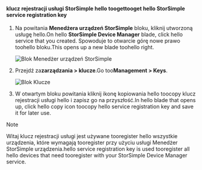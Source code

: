 <!--author=alkohli last changed: 06/22/17-->

#### <a name="tooget-hello-storsimple-service-registration-key"></a><span data-ttu-id="b6ab8-101">klucz rejestracji usługi StorSimple hello tooget</span><span class="sxs-lookup"><span data-stu-id="b6ab8-101">tooget hello StorSimple service registration key</span></span>

1. <span data-ttu-id="b6ab8-102">Na powitania **Menedżera urządzeń StorSimple** bloku, kliknij utworzoną usługę hello.</span><span class="sxs-lookup"><span data-stu-id="b6ab8-102">On hello **StorSimple Device Manager** blade, click hello service that you created.</span></span> <span data-ttu-id="b6ab8-103">Spowoduje to otwarcie górę nowe prawo toohello bloku.</span><span class="sxs-lookup"><span data-stu-id="b6ab8-103">This opens up a new blade toohello right.</span></span>
   
     ![Blok Menedżer urządzeń StorSimple](./media/storsimple-8000-get-service-registration-key/createssdevman5.png)

2.  <span data-ttu-id="b6ab8-105">Przejdź za**zarządzania > klucze**.</span><span class="sxs-lookup"><span data-stu-id="b6ab8-105">Go too**Management > Keys**.</span></span>
   
     ![Blok Klucze](./media/storsimple-8000-get-service-registration-key/getregkey2.png)

3.  <span data-ttu-id="b6ab8-107">W otwartym bloku powitania kliknij ikonę kopiowania hello toocopy klucz rejestracji usługi hello i zapisz go na przyszłość.</span><span class="sxs-lookup"><span data-stu-id="b6ab8-107">In hello blade that opens up, click hello copy icon toocopy hello service registration key and save it for later use.</span></span>

> [!NOTE]
> <span data-ttu-id="b6ab8-108">Witaj klucz rejestracji usługi jest używane tooregister hello wszystkie urządzenia, które wymagają tooregister przy użyciu usługi Menedżer StorSimple urządzenia.</span><span class="sxs-lookup"><span data-stu-id="b6ab8-108">hello service registration key is used tooregister all hello devices that need tooregister with your StorSimple Device Manager service.</span></span>


